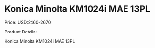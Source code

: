 # Konica Minolta KM1024i MAE 13PL

Price: USD:2460-2670

Product Details:

Konica Minolta KM1024i MAE 13PL